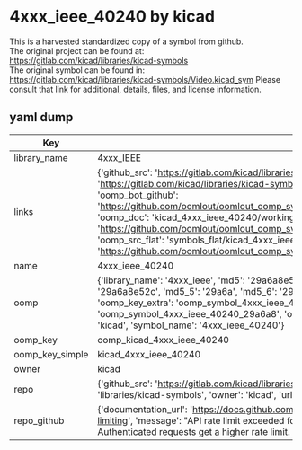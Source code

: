 # 4xxx_ieee_40240 by kicad  
This is a harvested standardized copy of a symbol from github.  
The original project can be found at:  
https://gitlab.com/kicad/libraries/kicad-symbols  
The original symbol can be found in:
https://gitlab.com/kicad/libraries/kicad-symbols/Video.kicad_sym
Please consult that link for additional, details, files, and license information.  
## yaml dump  
| Key | Value |  
| --- | --- |  
| library_name | 4xxx_IEEE |  
| links | {'github_src': 'https://gitlab.com/kicad/libraries/kicad-symbols/Video.kicad_sym', 'github_src_repo': 'https://gitlab.com/kicad/libraries/kicad-symbols', 'oomp_bot': 'kicad_4xxx_ieee_40240/working', 'oomp_bot_github': 'https://github.com/oomlout/oomlout_oomp_symbol_bot/tree/main/kicad_4xxx_ieee_40240/working', 'oomp_doc': 'kicad_4xxx_ieee_40240/working', 'oomp_doc_github': 'https://github.com/oomlout/oomlout_oomp_symbol_doc/tree/main/kicad_4xxx_ieee_40240/working', 'oomp_src_flat': 'symbols_flat/kicad_4xxx_ieee_40240/working', 'oomp_src_flat_github': 'https://github.com/oomlout/oomlout_oomp_symbol_src/tree/main/kicad_4xxx_ieee_40240/working'} |  
| name | 4xxx_ieee_40240 |  
| oomp | {'library_name': '4xxx_ieee', 'md5': '29a6a8e52cc3b683f633d3cbaa6a3c7c', 'md5_10': '29a6a8e52c', 'md5_5': '29a6a', 'md5_6': '29a6a8', 'oomp_key': 'oomp_4xxx_ieee_40240', 'oomp_key_extra': 'oomp_symbol_4xxx_ieee_40240', 'oomp_key_full': 'oomp_symbol_4xxx_ieee_40240_29a6a8', 'oomp_key_simple': '4xxx_ieee_40240', 'owner_name': 'kicad', 'symbol_name': '4xxx_ieee_40240'} |  
| oomp_key | oomp_kicad_4xxx_ieee_40240 |  
| oomp_key_simple | kicad_4xxx_ieee_40240 |  
| owner | kicad |  
| repo | {'github_src': 'https://gitlab.com/kicad/libraries/kicad-symbols/Video.kicad_sym', 'name': 'libraries/kicad-symbols', 'owner': 'kicad', 'url': 'https://gitlab.com/kicad/libraries/kicad-symbols'} |  
| repo_github | {'documentation_url': 'https://docs.github.com/rest/overview/resources-in-the-rest-api#rate-limiting', 'message': "API rate limit exceeded for 84.66.173.59. (But here's the good news: Authenticated requests get a higher rate limit. Check out the documentation for more details.)"} |  

